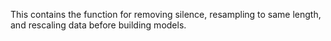 This contains the function for removing silence, resampling to same length, and rescaling data before building models.
